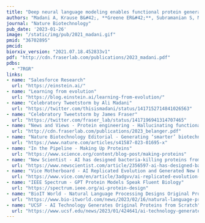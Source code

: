 ```yaml
---
title: "Deep neural language modeling enables functional protein generation across families"
authors: "Madani A, Krause B&#42;, **Greene ER&#42;**, Subramanian S, Mohr BP, Holton JM, **Olmos Jr. JL**, Xiong C, Sun ZZ, Socher R, **Fraser JS**, Naik N"
journal: "Nature Biotechnology"
pub_date: '2023-01-26'
image: "/static/img/pub/2021_madani.gif"
pmid: "36702895"
pmcid:
biorxiv_version: "2021.07.18.452833v1"
pdf: "http://cdn.fraserlab.com/publications/2023_madani.pdf"
pdbs:
  - "7RGR"
links:
- name: "Salesforce Research"
  url: "https://einstein.ai/"
- name: "Learning from evolution"
  url: "https://blog.einstein.ai/learning-from-evolution/"
- name: "Celebratory Tweetstorm by Ali Madani"
  url: "https://twitter.com/thisismadani/status/1417152714841026563"
- name: "Celebratory Tweetstorm by James Fraser"
  url: "https://twitter.com/fraser_lab/status/1417196941314707465"
- name: "News and Views - Protein engineering - Hallucinating functional protein sequences"
  url: "http://cdn.fraserlab.com/publications/2023_belanger.pdf"
- name: "Nature Biotechnology Editorial - Generating ‘smarter’ biotechnology"
  url: "https://www.nature.com/articles/s41587-023-01695-x"
- name: "In the Pipeline - Making Up Proteins"
  url: "https://www.science.org/content/blog-post/making-proteins"
- name: "New Scientist - AI has designed bacteria-killing proteins from scratch – and they work"
  url: "https://www.newscientist.com/article/2356597-ai-has-designed-bacteria-killing-proteins-from-scratch-and-they-work/"
- name: "Vice Motherboard - AI Replicated Evolution and Generated New Enzymes as Good as Natural Ones"
  url: "https://www.vice.com/en/article/3adgvv/ai-replicated-evolution-and-generated-new-enzymes-as-good-as-natural-ones"
- name: "IEEE Spectrum - GPT Protein Models Speak Fluent Biology"
  url: "https://spectrum.ieee.org/ai-protein-design"
- name: "BioIT World - Natural Language Processing Designs Original Proteins From Scratch"
  url: "https://www.bio-itworld.com/news/2023/02/16/natural-language-processing-designs-original-proteins-from-scratch"
- name: "UCSF - AI Technology Generates Original Proteins from Scratch"
  url: "https://www.ucsf.edu/news/2023/01/424641/ai-technology-generates-original-proteins-scratch"
---
```

